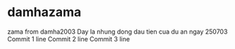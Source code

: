 # damhazama
zama from damha2003
Day la nhung dong dau tien cua du an ngay 250703
Commit 1 line
Commit 2 line
Commit 3 line
